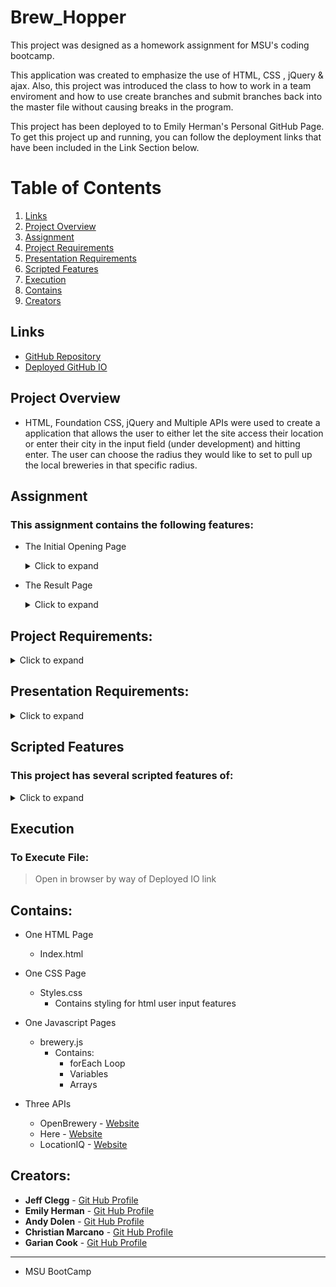 # Brew_Hopper

This project was designed as a homework assignment for MSU's coding bootcamp. 

This application was created to emphasize the use of HTML, CSS , jQuery & ajax. Also, this project was introduced the class to how to work in a team enviroment and how to use create branches and submit branches back into the master file without causing breaks in the program.

This project has been deployed to to Emily Herman's Personal GitHub Page. To get this project up and running, you can follow the deployment links that have been included in the Link Section below.

# Table of Contents
1. [Links](#Links)
2. [Project Overview](#projectoverview)
3. [Assignment](#Assignment)
4. [Project Requirements](#projectrequirements)
5. [Presentation Requirements](#projectrequirements)
6. [Scripted Features](#scriptedfeatures)
7. [Execution](Execution)
8. [Contains](#Contains)
9. [Creators](#Creators)


## Links

* [GitHub Repository](https://github.com/EmilyAH-01/Brew_Hopper)
* [Deployed GitHub IO](https://emilyah-01.github.io/Brew_Hopper) 

## Project Overview <a name="projectoverview"></a>

* HTML, Foundation CSS, jQuery and Multiple APIs were used to create a application that allows the user to either let the site access their location or enter their city in the input field (under development) and hitting enter. The user can choose the radius they would like to set to pull up the local breweries in that specific radius.  

## Assignment
### This assignment contains the following features: 
* The Initial Opening Page
    <details>
        <summary>Click to expand</summary>

    - Only contains the Main Header, overall map and the Location Search Input Page  
    
    *Opening Page*![Opening Page](https://github.com/EmilyAH-01/Brew_Hopper/blob/main/screenshots/OpeningPage.png)
    
    - Asks the user for permission to get location

    *Permission for Location*![Permission](https://github.com/EmilyAH-01/Brew_Hopper/blob/main/screenshots/PermissionRequest.png)

    </details>

* The Result Page
    <details>
        <summary>Click to expand</summary>

    - Gives a list of all the local breweries along with their information
    - Allows user to add the items to the map and calculate a route to the different locations 
    
    *Initial Results*![Initial Results](https://github.com/EmilyAH-01/Brew_Hopper/blob/main/screenshots/ListShowing.png)
    
    - Displays the location of the locale breweries on the map

    *Brewery Location Added*![AddBrewery](https://github.com/EmilyAH-01/Brew_Hopper/blob/main/screenshots/ItemAdded.png)

    - Shows the best route between the different locations

    *Route Layout*![Route](https://github.com/EmilyAH-01/Brew_Hopper/blob/main/screenshots/Route.png)
    </details>

## Project Requirements: <a name="projectrequirements"></a>
<details>
    <summary>Click to expand</summary>

* Must use at least two server-side APIs

* Must use a CSS framework _other than_ Bootstrap

* Must be interactive (i.e: accept and respond to user input)

* Use at least one new third-party API

* Must have a polished UI

* Must meet good quality coding standards

* Does not use alerts, confirms or prompts (look into _modals_)

* Must be deployed to GitHub Pages

</details>

## Presentation Requirements: <a name="presentationrequirements"></a>
<details>
    <summary>Click to expand</summary>

Use this [project presentation template](https://docs.google.com/presentation/d/1_u8TKy5zW5UlrVQVnyDEZ0unGI2tjQPDEpA0FNuBKAw/edit?usp=sharing) to address the following: 

* Elevator pitch: a one minute description of your application

* Concept: What is your user story? What was your motivation for development?

* Process: What were the technologies used? How were tasks and roles broken down and assigned? What challenges did you encounter? What were your successes?

* Demo: Show your stuff!

* Directions for Future Development

* Links to the deployed application and the GitHub repository

</details>

## Scripted Features <a name="scriptedfeatures"></a>
### This project has several scripted features of:
<details>
    <summary>Click to expand</summary>

* Event listener (onclick) to allow the user to give permission to access their location and get their latitude and longitue.
* An array & forEach loop with a function that generates all the card bodies for the individual breweries in that area and their information and website.
* Functions that use ajax & get to pull specific information for the map, breweries, and city information needed to generate the results.
* Function that uses the current date, with for loop and ajax which pulls forecast data for the next five days and places each day data into its respective specific individual forecastCard.
* a document.ready funtion that pulls data from local storage and shows the last searched city's weather conditions and creates the previous search list when site is opened. 
* Event listener  & functions to get information based on location and distance (radius) for the search button. It will then generate the map, location and list of the locale breweries.


</details>

## Execution
### To Execute File:
> Open in browser by way of Deployed IO link

## Contains: 
* One HTML Page
    * Index.html 

* One CSS Page
    * Styles.css
        * Contains styling for html user input features
        
* One Javascript Pages
    * brewery.js
        * Contains:
            * forEach Loop
            * Variables
            * Arrays

* Three APIs
    * OpenBrewery - [Website](https://www.openbrewerydb.org/)
    * Here - [Website](https://www.here.com/)
    * LocationIQ - [Website](https://locationiq.com/)

## Creators:

* **Jeff Clegg** - [Git Hub Profile](https://github.com/JC72)
* **Emily Herman** - [Git Hub Profile](https://github.com/EmilyAH-01)
* **Andy Dolen** - [Git Hub Profile](https://github.com/dolenand)
* **Christian Marcano** - [Git Hub Profile](https://github.com/Cmarcano7)
* **Garian Cook** - [Git Hub Profile]()
* **
* MSU BootCamp